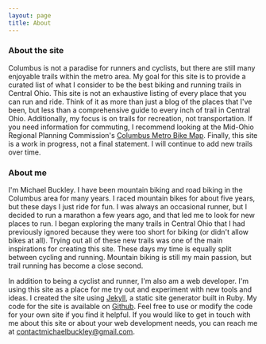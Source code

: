 ```yaml
---
layout: page
title: About
---
```

### About the site

Columbus is not a paradise for runners and cyclists, but there are still many enjoyable trails within the metro area. My goal for this site is to provide a curated list of what I consider to be the best biking and running trails in Central Ohio.  This site is not an exhaustive listing of every place that you can run and ride.  Think of it as more than just a blog of the places that I've been, but less than a comprehensive guide to every inch of trail in Central Ohio.  Additionally, my focus is on trails for recreation, not transportation.  If you need information for commuting, I recommend looking at the Mid-Ohio Regional Planning Commission's [Columbus Metro Bike Map](http://www.morpc.org/tool-resource/columbus-metro-bike-map-web-version/).  Finally, this site is a work in progress, not a final statement.  I will continue to add new trails over time.

### About me

I'm Michael Buckley.  I have been mountain biking and road biking in the Columbus area for many years.  I raced mountain bikes for about five years, but these days I just ride for fun.  I was always an occasional runner, but I decided to run a marathon a few years ago, and that led me to look for new places to run.  I began exploring the many trails in Central Ohio that I had previously ignored because they were too short for biking (or didn't allow bikes at all).  Trying out all of these new trails was one of the main inspirations for creating this site.  These days my time is equally split between cycling and running.  Mountain biking is still my main passion, but trail running has become a close second.

In addition to being a cyclist and runner, I'm also am a web developer.  I'm using this site as a place for me try out and experiment with new tools and ideas.  I created the site using [Jekyll](http://jekyllrb.com/), a static site generator built in Ruby.  My code for the site is available on [Github](https://github.com/mjbuckley/central-ohio-trails/tree/gh-pages).  Feel free to use or modify the code for your own site if you find it helpful.  If you would like to get in touch with me about this site or about your web development needs, you can reach me at [contactmichaelbuckley@gmail.com](mailto:contactmichaelbuckley@gmail.com).
